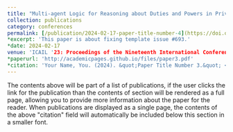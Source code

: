 ```yaml
---
title: "Multi-agent Logic for Reasoning about Duties and Powers in Private Law"
collection: publications
category: conferences
permalink: [/publication/2024-02-17-paper-title-number-4](https://doi.org/10.1145/3594536.359513)
*excerpt: 'This paper is about fixing template issue #693.'
*date: 2024-02-17
venue: 'ICAIL '23: Proceedings of the Nineteenth International Conference on Artificial Intelligence and Law', ACM, 2023.
*paperurl: 'http://academicpages.github.io/files/paper3.pdf'
*citation: 'Your Name, You. (2024). &quot;Paper Title Number 3.&quot; <i>GitHub Journal of Bugs</i>. 1(3).'
---
```


The contents above will be part of a list of publications, if the user clicks the link for the publication than the contents of section will be rendered as a full page, allowing you to provide more information about the paper for the reader. When publications are displayed as a single page, the contents of the above "citation" field will automatically be included below this section in a smaller font.
